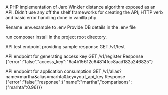 A PHP implementation of Jaro Winkler distance algorithm exposed as an API.
Didn't use any off the shelf frameworks for creating the API; HTTP verb and basic error handling done in vanilla php.

Rename .env.example to .env
Provide DB details in the .env file

run composer install in the project root directory.

API test endpoint providing sample response
GET /v1/test

API endpoint for generating access key
GET /v1/register
Response
{"error":"false","access_key":"6a4b15612c64814fcc8aad182a246825"}

API endpoint for application consumption
GET /v1/alias?name=martha&alias=marhta&key=yout_api_key
Response
{"error":"false","response":{"name":"martha","comparisons":{"marhta":0.96}}}
